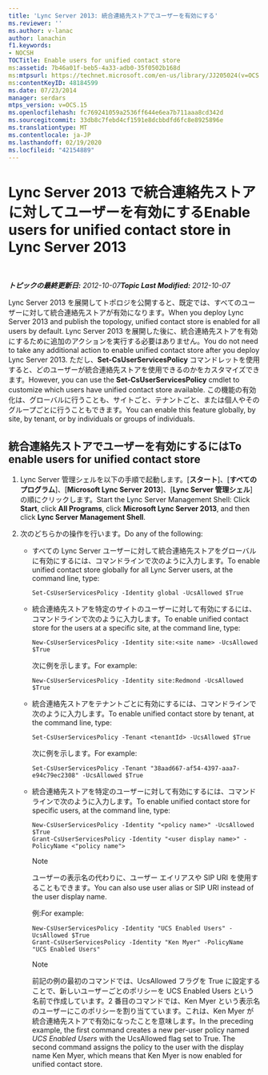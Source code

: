 ```yaml
---
title: 'Lync Server 2013: 統合連絡先ストアでユーザーを有効にする'
ms.reviewer: ''
ms.author: v-lanac
author: lanachin
f1.keywords:
- NOCSH
TOCTitle: Enable users for unified contact store
ms:assetid: 7b46a01f-beb5-4a33-adb0-35f0502b168d
ms:mtpsurl: https://technet.microsoft.com/en-us/library/JJ205024(v=OCS.15)
ms:contentKeyID: 48184599
ms.date: 07/23/2014
manager: serdars
mtps_version: v=OCS.15
ms.openlocfilehash: fc769241059a2536ff644e6ea7b711aaa8cd342d
ms.sourcegitcommit: 33db8c7febd4cf1591e8dcbbdfd6fc8e8925896e
ms.translationtype: MT
ms.contentlocale: ja-JP
ms.lasthandoff: 02/19/2020
ms.locfileid: "42154889"
---
```

<div data-xmlns="http://www.w3.org/1999/xhtml">

<div class="topic" data-xmlns="http://www.w3.org/1999/xhtml" data-msxsl="urn:schemas-microsoft-com:xslt" data-cs="http://msdn.microsoft.com/">

<div data-asp="https://msdn2.microsoft.com/asp">

# <a name="enable-users-for-unified-contact-store-in-lync-server-2013"></a><span data-ttu-id="d517d-102">Lync Server 2013 で統合連絡先ストアに対してユーザーを有効にする</span><span class="sxs-lookup"><span data-stu-id="d517d-102">Enable users for unified contact store in Lync Server 2013</span></span>

</div>

<div id="mainSection">

<div id="mainBody">

<span> </span>

<span data-ttu-id="d517d-103">_**トピックの最終更新日:** 2012-10-07_</span><span class="sxs-lookup"><span data-stu-id="d517d-103">_**Topic Last Modified:** 2012-10-07_</span></span>

<span data-ttu-id="d517d-104">Lync Server 2013 を展開してトポロジを公開すると、既定では、すべてのユーザーに対して統合連絡先ストアが有効になります。</span><span class="sxs-lookup"><span data-stu-id="d517d-104">When you deploy Lync Server 2013 and publish the topology, unified contact store is enabled for all users by default.</span></span> <span data-ttu-id="d517d-105">Lync Server 2013 を展開した後に、統合連絡先ストアを有効にするために追加のアクションを実行する必要はありません。</span><span class="sxs-lookup"><span data-stu-id="d517d-105">You do not need to take any additional action to enable unified contact store after you deploy Lync Server 2013.</span></span> <span data-ttu-id="d517d-106">ただし、**Set-CsUserServicesPolicy** コマンドレットを使用すると、どのユーザーが統合連絡先ストアを使用できるのかをカスタマイズできます。</span><span class="sxs-lookup"><span data-stu-id="d517d-106">However, you can use the **Set-CsUserServicesPolicy** cmdlet to customize which users have unified contact store available.</span></span> <span data-ttu-id="d517d-107">この機能の有効化は、グローバルに行うことも、サイトごと、テナントごと、または個人やそのグループごとに行うこともできます。</span><span class="sxs-lookup"><span data-stu-id="d517d-107">You can enable this feature globally, by site, by tenant, or by individuals or groups of individuals.</span></span>

<div>

## <a name="to-enable-users-for-unified-contact-store"></a><span data-ttu-id="d517d-108">統合連絡先ストアでユーザーを有効にするには</span><span class="sxs-lookup"><span data-stu-id="d517d-108">To enable users for unified contact store</span></span>

1.  <span data-ttu-id="d517d-109">Lync Server 管理シェルを以下の手順で起動します。[**スタート**]、[**すべてのプログラム**]、[**Microsoft Lync Server 2013**]、[**Lync Server 管理シェル**] の順にクリックします。</span><span class="sxs-lookup"><span data-stu-id="d517d-109">Start the Lync Server Management Shell: Click **Start**, click **All Programs**, click **Microsoft Lync Server 2013**, and then click **Lync Server Management Shell**.</span></span>

2.  <span data-ttu-id="d517d-110">次のどちらかの操作を行います。</span><span class="sxs-lookup"><span data-stu-id="d517d-110">Do any of the following:</span></span>
    
      - <span data-ttu-id="d517d-111">すべての Lync Server ユーザーに対して統合連絡先ストアをグローバルに有効にするには、コマンドラインで次のように入力します。</span><span class="sxs-lookup"><span data-stu-id="d517d-111">To enable unified contact store globally for all Lync Server users, at the command line, type:</span></span>
        
            Set-CsUserServicesPolicy -Identity global -UcsAllowed $True
    
      - <span data-ttu-id="d517d-112">統合連絡先ストアを特定のサイトのユーザーに対して有効にするには、コマンドラインで次のように入力します。</span><span class="sxs-lookup"><span data-stu-id="d517d-112">To enable unified contact store for the users at a specific site, at the command line, type:</span></span>
        
            New-CsUserServicesPolicy -Identity site:<site name> -UcsAllowed $True
        
        <span data-ttu-id="d517d-113">次に例を示します。</span><span class="sxs-lookup"><span data-stu-id="d517d-113">For example:</span></span>
        
            New-CsUserServicesPolicy -Identity site:Redmond -UcsAllowed $True
    
      - <span data-ttu-id="d517d-114">統合連絡先ストアをテナントごとに有効にするには、コマンドラインで次のように入力します。</span><span class="sxs-lookup"><span data-stu-id="d517d-114">To enable unified contact store by tenant, at the command line, type:</span></span>
        
            Set-CsUserServicesPolicy -Tenant <tenantId> -UcsAllowed $True
        
        <span data-ttu-id="d517d-115">次に例を示します。</span><span class="sxs-lookup"><span data-stu-id="d517d-115">For example:</span></span>
        
            Set-CsUserServicesPolicy -Tenant "38aad667-af54-4397-aaa7-e94c79ec2308" -UcsAllowed $True
    
      - <span data-ttu-id="d517d-116">統合連絡先ストアを特定のユーザーに対して有効にするには、コマンドラインで次のように入力します。</span><span class="sxs-lookup"><span data-stu-id="d517d-116">To enable unified contact store for specific users, at the command line, type:</span></span>
        
            New-CsUserServicesPolicy -Identity "<policy name>" -UcsAllowed $True
            Grant-CsUserServicesPolicy -Identity "<user display name>" -PolicyName <"policy name">
        
        <div>
        

        > [!NOTE]  
        > <span data-ttu-id="d517d-117">ユーザーの表示名の代わりに、ユーザー エイリアスや SIP URI を使用することもできます。</span><span class="sxs-lookup"><span data-stu-id="d517d-117">You can also use user alias or SIP URI instead of the user display name.</span></span>

        
        </div>
        
        <span data-ttu-id="d517d-118">例:</span><span class="sxs-lookup"><span data-stu-id="d517d-118">For example:</span></span>
        
            New-CsUserServicesPolicy -Identity "UCS Enabled Users" -UcsAllowed $True
            Grant-CsUserServicesPolicy -Identity "Ken Myer" -PolicyName "UCS Enabled Users"
        
        <div>
        

        > [!NOTE]  
        > <span data-ttu-id="d517d-p102">前記の例の最初のコマンドでは、UcsAllowed フラグを True に設定することで、新しいユーザーごとのポリシーを UCS Enabled Users<EM></EM> という名前で作成しています。2 番目のコマンドでは、Ken Myer という表示名のユーザーにこのポリシーを割り当てています。これは、Ken Myer が統合連絡先ストアで有効になったことを意味します。</span><span class="sxs-lookup"><span data-stu-id="d517d-p102">In the preceding example, the first command creates a new per-user policy named <EM>UCS Enabled Users</EM> with the UcsAllowed flag set to True. The second command assigns the policy to the user with the display name Ken Myer, which means that Ken Myer is now enabled for unified contact store.</span></span>

        
        </div>

</div>

</div>

<span> </span>

</div>

</div>

</div>

